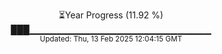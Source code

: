 <p align="center">
⏳Year Progress (11.92 %)<br>
███▁▁▁▁▁▁▁▁▁▁▁▁▁▁▁▁▁▁▁▁▁▁▁▁▁▁▁ <br>
<sub>Updated: Thu, 13 Feb 2025 12:04:15 GMT</sub>
</p>

